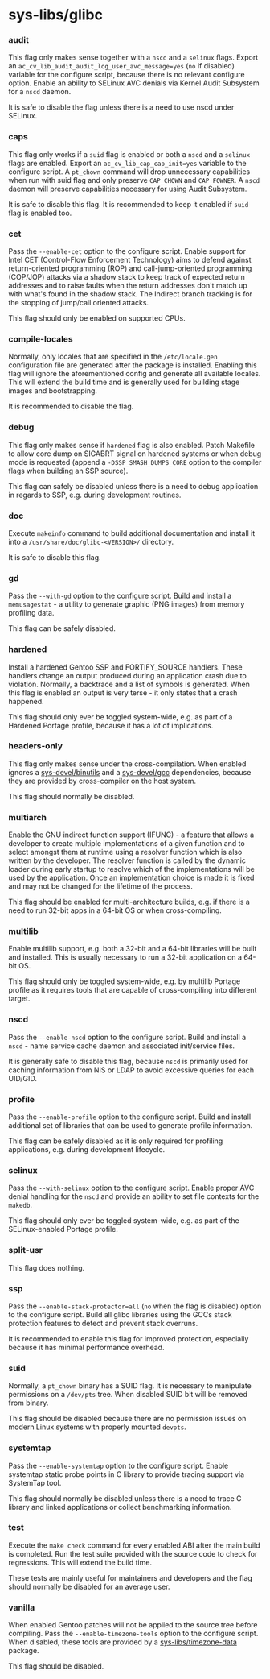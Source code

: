 # sys-libs/glibc

### audit
This flag only makes sense together with a `nscd` and a `selinux` flags. Export an `ac_cv_lib_audit_audit_log_user_avc_message=yes` (`no` if disabled) variable for the configure script, because there is no relevant configure option. Enable an ability to SELinux AVC denials via Kernel Audit Subsystem for a `nscd` daemon.

It is safe to disable the flag unless there is a need to use nscd under SELinux.

### caps
This flag only works if a `suid` flag is enabled or both a `nscd` and a `selinux` flags are enabled. Export an `ac_cv_lib_cap_cap_init=yes` variable to the configure script. A `pt_chown` command will drop unnecessary capabilities when run with suid flag and only preserve `CAP_CHOWN` and `CAP_FOWNER`. A `nscd` daemon will preserve capabilities necessary for using Audit Subsystem.

It is safe to disable this flag. It is recommended to keep it enabled if `suid` flag is enabled too.

### cet
Pass the `--enable-cet` option to the configure script. Enable support for Intel CET (Control-Flow Enforcement Technology) aims to defend against return-oriented programming (ROP) and call-jump-oriented programming (COP/JOP) attacks via a shadow stack to keep track of expected return addresses and to raise faults when the return addresses don't match up with what's found in the shadow stack. The Indirect branch tracking is for the stopping of jump/call oriented attacks.

This flag should only be enabled on supported CPUs.

### compile-locales
Normally, only locales that are specified in the `/etc/locale.gen` configuration file are generated after the package is installed. Enabling this flag will ignore the aforementioned config and generate all available locales. This will extend the build time and is generally used for building stage images and bootstrapping.

It is recommended to disable the flag.

### debug
This flag only makes sense if `hardened` flag is also enabled. Patch Makefile to allow core dump on SIGABRT signal on hardened systems or when debug mode is requested (append a `-DSSP_SMASH_DUMPS_CORE` option to the compiler flags when building an SSP source).

This flag can safely be disabled unless there is a need to debug application in regards to SSP, e.g. during development routines.

### doc
Execute `makeinfo` command to build additional documentation and install it into a `/usr/share/doc/glibc-<VERSION>/` directory.

It is safe to disable this flag.

### gd
Pass the `--with-gd` option to the configure script. Build and install a `memusagestat` - a utility to generate graphic (PNG images) from memory profiling data.

This flag can be safely disabled.

### hardened
Install a hardened Gentoo SSP and FORTIFY_SOURCE handlers. These handlers change an output produced during an application crash due to violation. Normally, a backtrace and a list of symbols is generated. When this flag is enabled an output is very terse - it only states that a crash happened.

This flag should only ever be toggled system-wide, e.g. as part of a Hardened Portage profile, because it has a lot of implications.

### headers-only
This flag only makes sense under the cross-compilation. When enabled ignores a [sys-devel/binutils](../sys-devel/binutils.md) and a [sys-devel/gcc](../sys-devel/gcc.md) dependencies, because they are provided by cross-compiler on the host system.

This flag should normally be disabled.

### multiarch
Enable the GNU indirect function support (IFUNC) - a feature that allows a developer to create multiple implementations of a given function and to select amongst them at runtime using a resolver function which is also written by the developer. The resolver function is called by the dynamic loader during early startup to resolve which of the implementations will be used by the application. Once an implementation choice is made it is fixed and may not be changed for the lifetime of the process.

This flag should be enabled for multi-architecture builds, e.g. if there is a need to run 32-bit apps in a 64-bit OS or when cross-compiling.

### multilib
Enable multilib support, e.g. both a 32-bit and a 64-bit libraries will be built and installed. This is usually necessary to run a 32-bit application on a 64-bit OS.

This flag should only be toggled system-wide, e.g. by multilib Portage profile as it requires tools that are capable of cross-compiling into different target.

### nscd
Pass the `--enable-nscd` option to the configure script. Build and install a `nscd` - name service cache daemon and associated init/service files.

It is generally safe to disable this flag, because `nscd` is primarily used for caching information from NIS or LDAP to avoid excessive queries for each UID/GID.

### profile
Pass the `--enable-profile` option to the configure script. Build and install additional set of libraries that can be used to generate profile information.

This flag can be safely disabled as it is only required for profiling applications, e.g. during development lifecycle.

### selinux
Pass the `--with-selinux` option to the configure script. Enable proper AVC denial handling for the `nscd` and provide an ability to set file contexts for the `makedb`.

This flag should only ever be toggled system-wide, e.g. as part of the SELinux-enabled Portage profile.

### split-usr
This flag does nothing.

### ssp
Pass the `--enable-stack-protector=all` (`no` when the flag is disabled) option to the configure script. Build all glibc libraries using the GCCs stack protection features to detect and prevent stack overruns.

It is recommended to enable this flag for improved protection, especially because it has minimal performance overhead.

### suid
Normally, a `pt_chown` binary has a SUID flag. It is necessary to manipulate permissions on a `/dev/pts` tree. When disabled SUID bit will be removed from binary.

This flag should be disabled because there are no permission issues on modern Linux systems with properly mounted `devpts`.

### systemtap
Pass the `--enable-systemtap` option to the configure script. Enable systemtap static probe points in C library to provide tracing support via SystemTap tool.

This flag should normally be disabled unless there is a need to trace C library and linked applications or collect benchmarking information.

### test
Execute the `make check` command for every enabled ABI after the main build is completed. Run the test suite provided with the source code to check for regressions. This will extend the build time.

These tests are mainly useful for maintainers and developers and the flag should normally be disabled for an average user.

### vanilla
When enabled Gentoo patches will not be applied to the source tree before compiling. Pass the `--enable-timezone-tools` option to the configure script. When disabled, these tools are provided by a [sys-libs/timezone-data](timezone-data.md) package.

This flag should be disabled.

